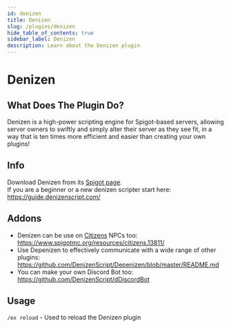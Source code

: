 ```yaml
---
id: denizen
title: Denizen
slug: /plugins/denizen
hide_table_of_contents: true
sidebar_label: Denizen
description: Learn about the Denizen plugin
---
```


# Denizen

## What Does The Plugin Do?

Denizen is a high-power scripting engine for Spigot-based servers, allowing server owners to swiftly and simply alter their
server as they see fit, in a way that is ten times more efficient and easier than creating your own plugins!

## Info

Download Denizen from its [Spigot page](https://www.spigotmc.org/resources/denizen.21039/).  
If you are a beginner or a new denizen scripter start here: https://guide.denizenscript.com/

## Addons

- Denizen can be use on [Citizens](./citizens2) NPCs too: https://www.spigotmc.org/resources/citizens.13811/  
- Use Depenizen to effectively communicate with a wide range of other plugins: https://github.com/DenizenScript/Depenizen/blob/master/README.md  
- You can make your own Discord Bot too: https://github.com/DenizenScript/dDiscordBot  

## Usage

`/ex reload` - Used to reload the Denizen plugin
